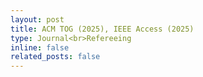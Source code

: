 ```yaml
---
layout: post
title: ACM TOG (2025), IEEE Access (2025)
type: Journal<br>Refereeing
inline: false
related_posts: false
---
```

